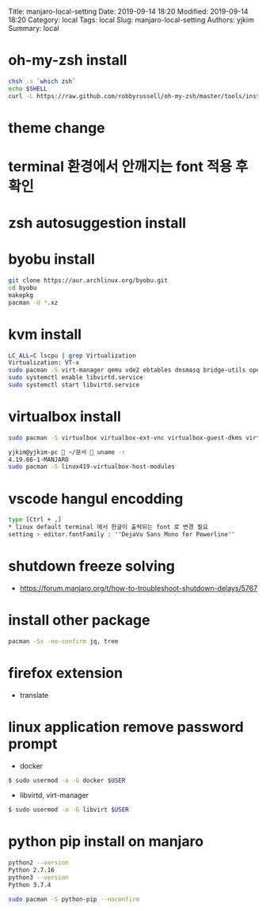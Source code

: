 Title: manjaro-local-setting
Date: 2019-09-14 18:20
Modified: 2019-09-14 18:20
Category: local
Tags: local
Slug: manjaro-local-setting
Authors: yjkim 
Summary: local


# oh-my-zsh install 
```sh 
chsh -s `which zsh`
echo $SHELL 
curl -L https://raw.github.com/robbyrussell/oh-my-zsh/master/tools/install.sh | sh
```
# theme change 
# terminal 환경에서  안깨지는 font 적용 후 확인  

# zsh autosuggestion install 


# byobu install 
```sh
git clone https://aur.archlinux.org/byobu.git
cd byobu
makepkg
pacman -U *.xz
```

# kvm install
```sh
LC_ALL=C lscpu | grep Virtualization
Virtualization: VT-x
sudo pacman -S virt-manager qemu vde2 ebtables dnsmasq bridge-utils openbsd-netcat
sudo systemctl enable libvirtd.service
sudo systemctl start libvirtd.service
```

# virtualbox install 
```sh
sudo pacman -S virtualbox virtualbox-ext-vnc virtualbox-guest-dkms virtualbox-host-dkms virtualbox-guest-utils virtualbox-guest-iso virtualbox-sdk 

yjkim@yjkim-pc  ~/문서  uname -r
4.19.66-1-MANJARO
sudo pacman -S linux419-virtualbox-host-modules
```

# vscode hangul encodding 
```sh
type [Ctrl + ,]
* linux default terminal 에서 한글이 출력되는 font 로 변경 필요 
setting > editor.fontFamily : ""DejaVu Sans Mono for Powerline""
```


# shutdown freeze solving

* https://forum.manjaro.org/t/how-to-troubleshoot-shutdown-delays/5767

# install other package 

```sh 
pacman -Ss -no-confirm jq, tree
```

# firefox extension 

* translate

# linux application remove password prompt 

* docker 
```sh
$ sudo usermod -a -G docker $USER
```

* libvirtd, virt-manager 
```sh
$ sudo usermod -a -G libvirt $USER
```

# python pip install on manjaro 

```sh 
python2 --version
Python 2.7.16
python3 --version
Python 3.7.4

sudo pacman -S python-pip --noconfirm

```